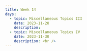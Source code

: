 ```yaml
---
title: Week 14
days:
  - topic: Miscellaneous Topics III
    date: 2023-11-28
    description: 
  - topic: Miscellaneous Topics IV
    date: 2023-11-30
    description: <br />  
---
```



<a id="Week16"></a>




